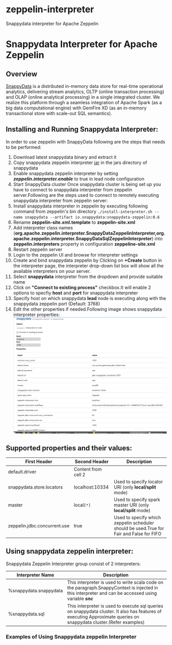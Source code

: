 # zeppelin-interpreter
Snappydata interpreter for Apache Zeppelin

# Snappydata Interpreter for Apache Zeppelin

## Overview
[SnappyData](http://snappydatainc.github.io/snappydata/) is a distributed in-memory data store for real-time operational analytics, delivering stream analytics, OLTP (online transaction processing) and OLAP (online analytical processing) in a single integrated cluster. We realize this platform through a seamless integration of Apache Spark (as a big data computational engine) with GemFire XD (as an in-memory transactional store with scale-out SQL semantics).

## Installing and Running Snappydata Interpreter:
In order to use zeppelin with SnappyData following are the steps that needs to be performed:
1. Download latest snappydata binary and extract it
2. Copy snappydata zeppelin interpreter [jar](https://github.com/SnappyDataInc/zeppelin-interpreter/releases/download/v0.6/snappydata-zeppelin-0.6.jar) in the jars directory of snappydata
3. Enable snappydata zeppelin interpreter by setting **_zeppelin.interpreter.enable_** to true in lead node configuration
4. Start SnappyData cluster
Once snappydata cluster is being set up you have to connect to snappydata interpreter from zeppelin server.Following are the steps used to connect to remotely executing snappydata interpreter from zeppelin server:
1. Install snappydata interpreter in zeppelin by executing following command from zeppelin's bin directory
`./install-interpreter.sh --name snappydata --artifact io.snappydata:snappydata-zeppelin:0.6` 
2. Rename **zeppelin-site.xml.template** to **zeppelin-site.xml**
3. Add interpreter class names (**org.apache.zeppelin.interpreter.SnappyDataZeppelinInterpreter,org.apache.zeppelin.interpreter.SnappyDataSqlZeppelinInterpreter**) into **zeppelin.interpreters** property in configuration **zeppeline-site.xml**
4. Restart zeppelin server
5. Login to the zeppelin UI and browse for interpreter settings
6. Create and bind snappydata zeppelin by Clicking on  **+Create** button in the interpreter page, the interpreter drop-down list box will show all the available interpreters on your server.
7. Select **snappydata** interpreter from the dropdown and provide suitable name
8. Click on  **"Connect to existing process"** checkbox.It will enable 2 options to specfiy **host** and **port** for snappydata interpreter
9. Specify host on which snappydata **lead** node is executing along with the snappydata zeppelin port (Default: 3768)
10. Edit the other properties if needed.Following image shows snappydata interpreter properties:
  ![Snappydata Interpreter settings](images/snappydata_interpreter_properties.png)

## Supported properties and their values:
  First Header | Second Header | Description |
  ------------ | -------------| ------------ |
  default.driver  | Content from cell 2 | 
  snappydata.store.locators   | localhost:10334  | Used to specify locator URI (only **local/split** mode)|
  master | local`[*]` | Used to specify spark master URI (only **local/split** mode)|
  zeppelin.jdbc.concurrent.use | true | Used to specify which zeppelin scheduler should be used.True for Fair and False for FIFO |

## Using snappydata zeppelin interpreter:

  Snappydata Zeppelin Interpreter group consist of 2 interpreters:

  Interpreter Name | Description |
  ---------------- | ----------- |
  %snappydata.snappydata | This interpreter is used to write scala code on the paragraph.SnappyContext is injected in this interpreter and can be accessed using variable **_snc_**
  %snappydata.sql | This interpreter is used to execute sql queries on snappydata cluster. It also has features of executing Approximate queries on snappydata cluster.(Refer examples)

### Examples of Using Snappydata zeppelin Interpreter
